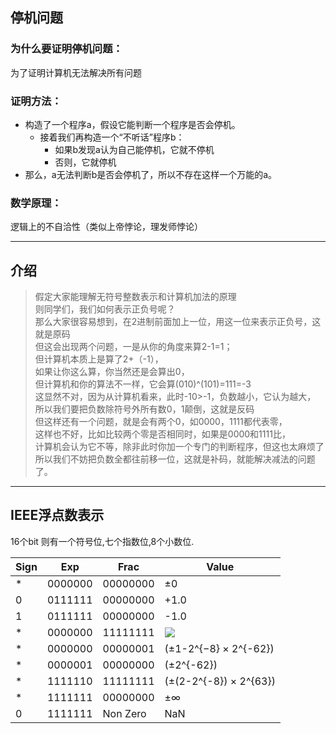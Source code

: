 ## 停机问题
### 为什么要证明停机问题：
为了证明计算机无法解决所有问题  
### 证明方法：
- 构造了一个程序a，假设它能判断一个程序是否会停机。  
  - 接着我们再构造一个“不听话”程序b：  
    - 如果b发现a认为自己能停机，它就不停机  
    - 否则，它就停机  
- 那么，a无法判断b是否会停机了，所以不存在这样一个万能的a。  
### 数学原理：
逻辑上的不自洽性（类似上帝悖论，理发师悖论）
 ________
 ## 介绍
 >假定大家能理解无符号整数表示和计算机加法的原理  
  则同学们，我们如何表示正负号呢？  
  那么大家很容易想到，在2进制前面加上一位，用这一位来表示正负号，这就是原码  
  但这会出现两个问题，一是从你的角度来算2-1=1；  
  但计算机本质上是算了2+（-1），  
  如果让你这么算，你当然还是会算出0，  
  但计算机和你的算法不一样，它会算(010)^(101)=111=-3  
  这显然不对，因为从计算机看来，此时-10>-1，负数越小，它认为越大，  
  所以我们要把负数除符号外所有数0，1颠倒，这就是反码  
  但这样还有一个问题，就是会有两个0，如0000，1111都代表零，  
  这样也不好，比如比较两个零是否相同时，如果是0000和1111比，  
  计算机会认为它不等，除非此时你加一个专门的判断程序，但这也太麻烦了  
  所以我们不妨把负数全都往前移一位，这就是补码，就能解决减法的问题了。  
  --------
  ## IEEE浮点数表示
16个bit  则有一个符号位,七个指数位,8个小数位.  
  
| Sign | Exp | Frac | Value |  
| ------ | ------ | ------ | ------ |  
| * | 0000000 | 00000000 | ±0 |  
| 0 | 0111111 | 00000000 | +1.0 |  
| 1 | 0111111 | 00000000 | -1.0 |  	
| * | 0000000 | 11111111 | <img src="http://chart.googleapis.com/chart?cht=tx&chl=(± 1-2^{-8})*2^{-62})" style="border:none;"> |  
| * | 0000000 | 00000001 | (±1-2^{−8} × 2^{-62}) |  
| * | 0000001 | 00000000 | (±2^{-62}) |  
| * | 1111110 | 11111111 | (±(2-2^{-8}) × 2^{63}) |  
| * | 1111111 | 00000000 | ±∞ |  
| 0 | 1111111 | Non Zero | NaN |  
